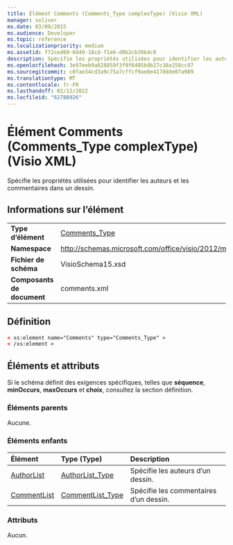 ```yaml
---
title: Élément Comments (Comments_Type complexType) (Visio XML)
manager: soliver
ms.date: 03/09/2015
ms.audience: Developer
ms.topic: reference
ms.localizationpriority: medium
ms.assetid: f72ced69-0d49-18cd-f1e6-d0b2cb39b4c0
description: Spécifie les propriétés utilisées pour identifier les auteurs et les commentaires dans un dessin.
ms.openlocfilehash: 3e97eeb9a028859f3f9f6485b9b27c38a158cc97
ms.sourcegitcommit: c0fae34cd3a9c75a7cffcf9ae8e417ddde07a989
ms.translationtype: MT
ms.contentlocale: fr-FR
ms.lasthandoff: 02/12/2022
ms.locfileid: "62788926"
---
```

# <a name="comments-element-comments_type-complextype-visio-xml"></a>Élément Comments (Comments_Type complexType) (Visio XML)

Spécifie les propriétés utilisées pour identifier les auteurs et les commentaires dans un dessin.
  
## <a name="element-information"></a>Informations sur l’élément

|||
|:-----|:-----|
|**Type d’élément** <br/> |[Comments_Type](comments_type-complextypevisio-xml.md) <br/> |
|**Namespace** <br/> |http://schemas.microsoft.com/office/visio/2012/main  <br/> |
|**Fichier de schéma** <br/> |VisioSchema15.xsd  <br/> |
|**Composants de document** <br/> |comments.xml  <br/> |
   
## <a name="definition"></a>Définition

```XML
< xs:element name="Comments" type="Comments_Type" >
< /xs:element >
```

## <a name="elements-and-attributes"></a>Éléments et attributs

Si le schéma définit des exigences spécifiques, telles que **séquence**, **minOccurs**, **maxOccurs** et **choix**, consultez la section définition. 
  
### <a name="parent-elements"></a>Éléments parents

Aucune.
  
### <a name="child-elements"></a>Éléments enfants

|**Élément**|**Type (Type)**|**Description**|
|:-----|:-----|:-----|
|[AuthorList](authorlist-element-comments_type-complextypevisio-xml.md) <br/> |[AuthorList_Type](authorlist_type-complextypevisio-xml.md) <br/> |Spécifie les auteurs d’un dessin. |
|[CommentList](commentlist-element-comments_type-complextypevisio-xml.md) <br/> |[CommentList_Type](commentlist_type-complextypevisio-xml.md) <br/> |Spécifie les commentaires d’un dessin. |
   
### <a name="attributes"></a>Attributs

Aucun.
  

